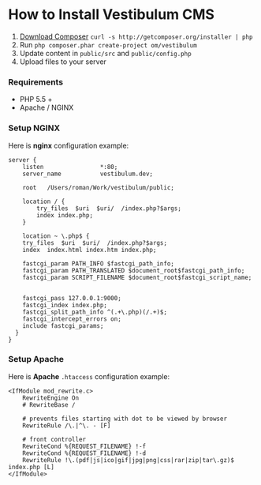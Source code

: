<!--
id: install
title: How to Install Vestibulum CMS
menu: Install
order : 2
-->

# How to Install Vestibulum CMS

1. [Download Composer](http://getcomposer.org/download) `curl -s http://getcomposer.org/installer | php`
1. Run `php composer.phar create-project om/vestibulum`
2. Update content in `public/src` and `public/config.php`
3. Upload files to your server

### Requirements

- PHP 5.5 +
- Apache / NGINX

### Setup NGINX

Here is **nginx** configuration example:

    server {
	    listen                *:80;
	    server_name           vestibulum.dev;

	    root   /Users/roman/Work/vestibulum/public;

	    location / {
		    try_files  $uri  $uri/  /index.php?$args;
		    index index.php;
	    }

        location ~ \.php$ {
        try_files  $uri  $uri/  /index.php?$args;
        index  index.html index.htm index.php;

        fastcgi_param PATH_INFO $fastcgi_path_info;
        fastcgi_param PATH_TRANSLATED $document_root$fastcgi_path_info;
        fastcgi_param SCRIPT_FILENAME $document_root$fastcgi_script_name;


        fastcgi_pass 127.0.0.1:9000;
        fastcgi_index index.php;
        fastcgi_split_path_info ^(.+\.php)(/.+)$;
        fastcgi_intercept_errors on;
        include fastcgi_params;
      }
    }


### Setup Apache

Here is **Apache** `.htaccess` configuration example:

    <IfModule mod_rewrite.c>
    	RewriteEngine On
    	# RewriteBase /

    	# prevents files starting with dot to be viewed by browser
    	RewriteRule /\.|^\. - [F]

    	# front controller
    	RewriteCond %{REQUEST_FILENAME} !-f
    	RewriteCond %{REQUEST_FILENAME} !-d
    	RewriteRule !\.(pdf|js|ico|gif|jpg|png|css|rar|zip|tar\.gz)$ index.php [L]
    </IfModule>